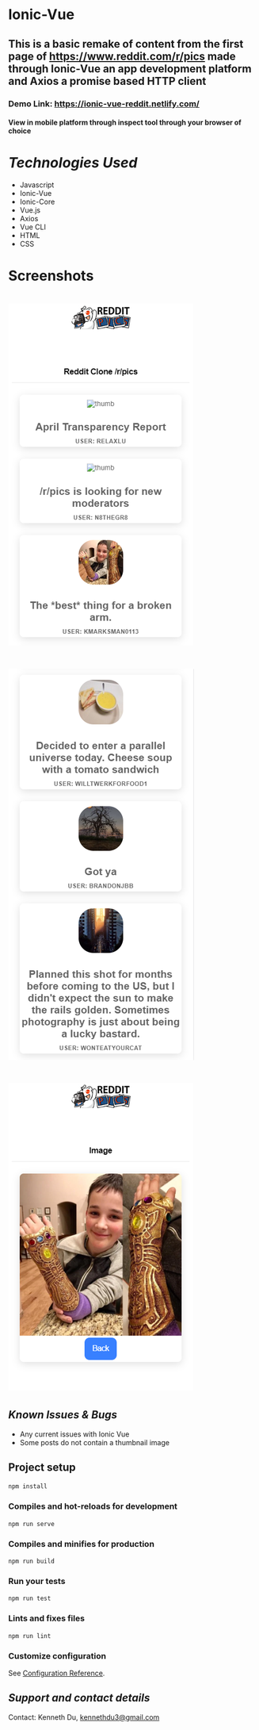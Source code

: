 # Ionic-Vue


## This is a basic remake of content from the first page of https://www.reddit.com/r/pics made through Ionic-Vue an app development platform and Axios a promise based HTTP client

### Demo Link: https://ionic-vue-reddit.netlify.com/

#### View in mobile platform through inspect tool through your browser of choice


# *Technologies Used* #

* Javascript
* Ionic-Vue
* Ionic-Core
* Vue.js
* Axios
* Vue CLI
* HTML
* CSS

# Screenshots #

# ![Screenshot](IonicReddit.PNG)
# ![Screenshot](Reddit.PNG)
# ![Screenshot](RedditDetails.PNG)


## *Known Issues & Bugs* ## 

* Any current issues with Ionic Vue 
* Some posts do not contain a thumbnail image

## Project setup
```
npm install
```

### Compiles and hot-reloads for development
```
npm run serve
```

### Compiles and minifies for production
```
npm run build
```

### Run your tests
```
npm run test
```

### Lints and fixes files
```
npm run lint
```

### Customize configuration
See [Configuration Reference](https://cli.vuejs.org/config/).

## *Support and contact details*
Contact: Kenneth Du, kennethdu3@gmail.com


